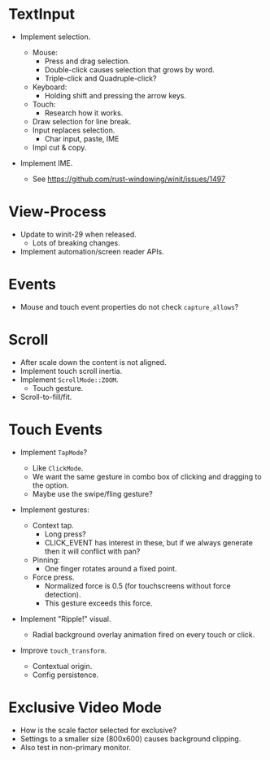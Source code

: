 # TextInput

* Implement selection.
    - Mouse:
        - Press and drag selection.
        - Double-click causes selection that grows by word.
        - Triple-click and Quadruple-click?
    - Keyboard:
        - Holding shift and pressing the arrow keys.
    - Touch:
        - Research how it works.
    - Draw selection for line break.
    - Input replaces selection.
        - Char input, paste, IME
    - Impl cut & copy.

* Implement IME.
    - See https://github.com/rust-windowing/winit/issues/1497

# View-Process

* Update to winit-29 when released.
    - Lots of breaking changes.
* Implement automation/screen reader APIs.

# Events

* Mouse and touch event properties do not check `capture_allows`?

# Scroll

* After scale down the content is not aligned.
* Implement touch scroll inertia.
* Implement `ScrollMode::ZOOM`.
    - Touch gesture.
* Scroll-to-fill/fit.

# Touch Events

* Implement `TapMode`?
    - Like `ClickMode`.
    - We want the same gesture in combo box of clicking and dragging to the option.
    - Maybe use the swipe/fling gesture?

* Implement gestures:
    - Context tap.
        - Long press?
        - CLICK_EVENT has interest in these, but if we always generate then it will conflict with pan?
    - Pinning:
        - One finger rotates around a fixed point.
    - Force press.
        - Normalized force is 0.5 (for touchscreens without force detection).
        - This gesture exceeds this force.

* Implement "Ripple!" visual.
    - Radial background overlay animation fired on every touch or click.

* Improve `touch_transform`.
    - Contextual origin.
    - Config persistence.

# Exclusive Video Mode

* How is the scale factor selected for exclusive?
* Settings to a smaller size (800x600) causes background clipping.
* Also test in non-primary monitor.